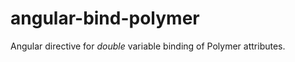 angular-bind-polymer
====================

Angular directive for *double* variable binding of Polymer attributes.
